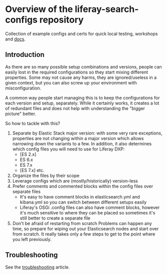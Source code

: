 # Overview of the liferay-search-configs repository

Collection of example configs and certs for quick local testing, workshops and [docs](https://learn.liferay.com/dxp/latest/en/using-search/installing-and-upgrading-a-search-engine/elasticsearch.html).

## Introduction

As there are so many possible setup combinations and versions, people can easily lost in the required configurations so they start mixing different properties. Some may not cause any harms, they are ignored/useless in a given context, but you can also screw up your environment with misconfiguration.

A common way people start managing this is to keep the configurations for each version and setup, separately. While it certainly works, it creates a lot of redundant files and does not help with understanding the "bigger picture" better.

So how to tackle with this?

1. Separate by Elastic Stack major version: with some very rare exceptions, properties are not changing within a major version which allows narrowing down the variants to a few. In addition, it also determines which config files you will need to use for Liferay DXP:
    * [ES 2.x]
    * ES 6.x
    * ES 7.x
    * [ES 7.x]
      etc.
1. Organize the files by their scope
1. Leverage configs which are (mostly/historically) version-less
1. Prefer comments and commented blocks within the config files over separate files  
    * It's easy to have comment blocks in elasticsearch.yml and kibana.yml so you can switch between different setups easily  
    * Liferay's OSGi .config files can also have comment blocks, however it's much sensitive to where they can be placed so sometimes it's still better to create a separate file
1. Don't be afraid of restarting from scratch
        Problems can happen any time, so prepare for wiping out your Elasticsearch nodes and start over from scratch. It really takes only a few steps to get to the point where you left previously.

## Troubleshooting

See the [troubleshooting](troubleshooting.md) article.
